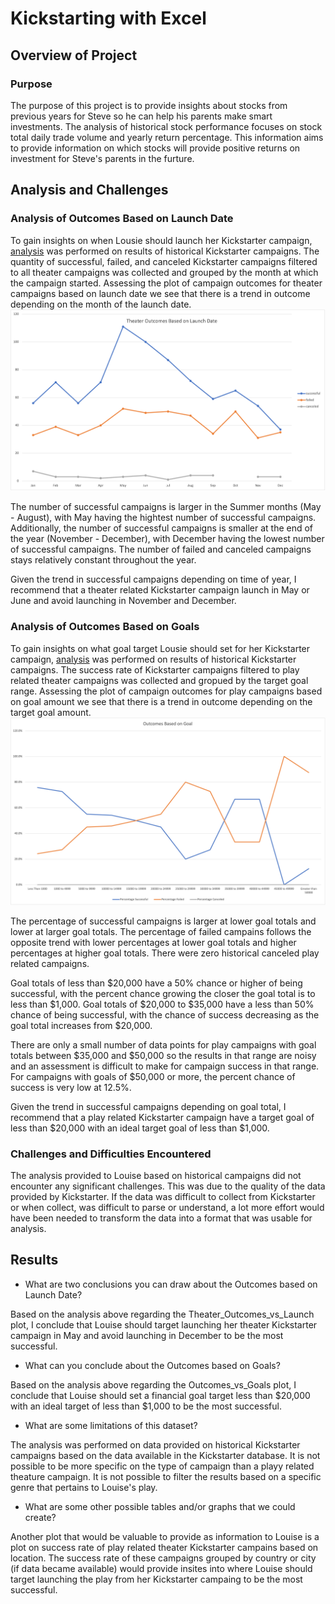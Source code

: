 # Kickstarting with Excel

## Overview of Project

### Purpose

The purpose of this project is to provide insights about stocks from previous years for Steve so he can help his parents make smart investments. The analysis of historical stock performance focuses on stock total daily trade volume and yearly return percentage. This information aims to provide information on which stocks will provide positive returns on investment for Steve's parents in the furture.

## Analysis and Challenges

### Analysis of Outcomes Based on Launch Date

To gain insights on when Lousie should launch her Kickstarter campaign, [analysis](https://github.com/aricciardelli2/UCB-Projects/blob/main/kickstarter-analysis/Kickstarter_Challenge.xlsx) was performed on results of historical Kickstarter campaigns. The quantity of successful, failed, and canceled Kickstarter campaigns filtered to all theater campaigns was collected and grouped by the month at which the campaign started. Assessing the plot of campaign outcomes for theater campaigns based on launch date we see that there is a trend in outcome depending on the month of the launch date. ![](https://github.com/aricciardelli2/UCB-Projects/blob/main/kickstarter-analysis/resources/Theater_Outcomes_vs_Launch.png)

The number of successful campaigns is larger in the Summer months (May - August), with May having the hightest number of successful campaigns. Additionally, the number of successful campaigns is smaller at the end of the year (November - December), with December having the lowest number of successful campaigns. The number of failed and canceled campaigns stays relatively constant throughout the year.

Given the trend in successful campaigns depending on time of year, I recommend that a theater related Kickstarter campaign launch in May or June and avoid launching in November and December.

### Analysis of Outcomes Based on Goals

To gain insights on what goal target Lousie should set for her Kickstarter campaign, [analysis](https://github.com/aricciardelli2/UCB-Projects/blob/main/kickstarter-analysis/Kickstarter_Challenge.xlsx) was performed on results of historical Kickstarter campaigns. The success rate of Kickstarter campaigns filtered to play related theater campaigns was collected and gropued by the target goal range. Assessing the plot of campaign outcomes for play campaigns based on goal amount we see that there is a trend in outcome depending on the target goal amount. ![](https://github.com/aricciardelli2/UCB-Projects/blob/main/kickstarter-analysis/resources/Outcomes_vs_Goals.png)

The percentage of successful campaigns is larger at lower goal totals and lower at larger goal totals. The percentage of failed campains follows the opposite trend with lower percentages at lower goal totals and higher percentages at higher goal totals. There were zero historical canceled play related campaigns.

Goal totals of less than $20,000 have a 50% chance or higher of being successful, with the percent chance growing the closer the goal total is to less than $1,000. Goal totals of $20,000 to $35,000 have a less than 50% chance of being successful, with the chance of success decreasing as the goal total increases from $20,000.

There are only a small number of data points for play campaigns with goal totals between $35,000 and $50,000 so the results in that range are noisy and an assessment is difficult to make for campaign success in that range. For campaigns with goals of $50,000 or more, the percent chance of success is very low at 12.5%.

Given the trend in successful campaigns depending on goal total, I recommend that a play related Kickstarter campaign have a target goal of less than $20,000 with an ideal target goal of less than $1,000.

### Challenges and Difficulties Encountered

The analysis provided to Louise based on historical campaigns did not encounter any significant challenges. This was due to the quality of the data provided by Kickstarter. If the data was difficult to collect from Kickstarter or when collect, was difficult to parse or understand, a lot more effort would have been needed to transform the data into a format that was usable for analysis.

## Results

- What are two conclusions you can draw about the Outcomes based on Launch Date?

Based on the analysis above regarding the Theater_Outcomes_vs_Launch plot, I conclude that Louise should target launching her theater Kickstarter campaign in May and avoid launching in December to be the most successful.

- What can you conclude about the Outcomes based on Goals?

Based on the analysis above regarding the Outcomes_vs_Goals plot, I conclude that Louise should set a financial goal target less than $20,000 with an ideal target of less than $1,000 to be the most successful.

- What are some limitations of this dataset?

The analysis was performed on data provided on historical Kickstarter campaigns based on the data available in the Kickstarter database. It is not possible to be more specific on the type of campaign than a playy related theature campaign. It is not possible to filter the results based on a specific genre that pertains to Louise's play.

- What are some other possible tables and/or graphs that we could create?

Another plot that would be valuable to provide as information to Louise is a plot on success rate of play related theater Kickstarter campains based on location. The success rate of these campaigns grouped by country or city (if data became available) would provide insites into where Louise should target launching the play from her Kickstarter campaing to be the most successful.
